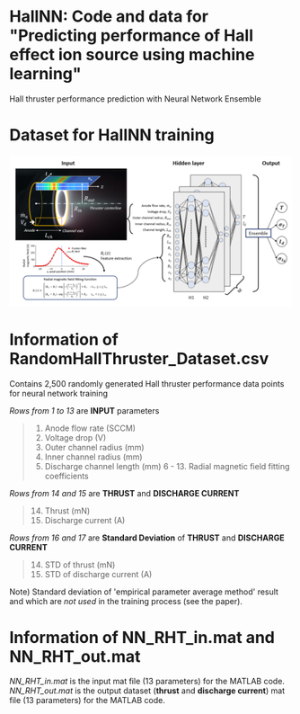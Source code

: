 # HallNN: Code and data for "Predicting performance of Hall effect ion source using machine learning"
Hall thruster performance prediction with Neural Network Ensemble

Dataset for HallNN training
=============

![image](https://github.com/JaehongPark-Plasma/HallNN/blob/main/Data/intro.png?raw=true)

# Information of RandomHallThruster_Dataset.csv
Contains 2,500 randomly generated Hall thruster performance data points for neural network training   

*Rows from 1 to 13* are **INPUT** parameters   
> 1. Anode flow rate (SCCM)
> 2. Voltage drop (V)
> 3. Outer channel radius (mm)
> 4. Inner channel radius (mm)
> 5. Discharge channel length (mm)
> 6 - 13. Radial magnetic field fitting coefficients   

*Rows from 14 and 15* are **THRUST** and **DISCHARGE CURRENT**   
> 14. Thrust (mN)
> 15. Discharge current (A)


*Rows from 16 and 17* are **Standard Deviation** of **THRUST** and **DISCHARGE CURRENT**   
> 14. STD of thrust (mN)
> 15. STD of discharge current (A)


Note) Standard deviation of 'empirical parameter average method' result and which are *not used* in the training process (see the paper).    

# Information of NN_RHT_in.mat and NN_RHT_out.mat
*NN_RHT_in.mat* is the input mat file (13 parameters) for the MATLAB code.   
*NN_RHT_out.mat* is the output dataset (**thrust** and **discharge current**) mat file (13 parameters) for the MATLAB code.   
